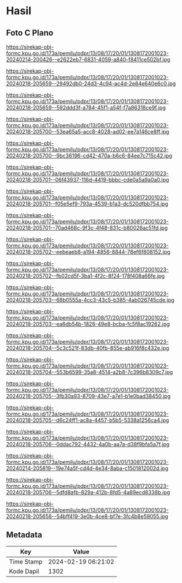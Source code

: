 # Hasil

## Foto C Plano

https://sirekap-obj-formc.kpu.go.id/173a/pemilu/pdpr/13/08/17/20/01/1308172001023-20240214-200426--e2622eb7-6831-4059-a840-f8411ce502bf.jpg

https://sirekap-obj-formc.kpu.go.id/173a/pemilu/pdpr/13/08/17/20/01/1308172001023-20240218-205659--29492db0-24d3-4c94-ac4d-2e84e640e6c0.jpg

https://sirekap-obj-formc.kpu.go.id/173a/pemilu/pdpr/13/08/17/20/01/1308172001023-20240218-205659--592ddd3f-a784-45f1-a54f-f7a86318ce9f.jpg

https://sirekap-obj-formc.kpu.go.id/173a/pemilu/pdpr/13/08/17/20/01/1308172001023-20240218-205700--53ea65a5-acc8-4028-ad02-ee7a146ce8ff.jpg

https://sirekap-obj-formc.kpu.go.id/173a/pemilu/pdpr/13/08/17/20/01/1308172001023-20240218-205700--9bc36196-cd42-470a-b6c6-84ee7c715c42.jpg

https://sirekap-obj-formc.kpu.go.id/173a/pemilu/pdpr/13/08/17/20/01/1308172001023-20240218-205701--06f43937-116d-4419-bbbc-cde0a5a9a0a0.jpg

https://sirekap-obj-formc.kpu.go.id/173a/pemilu/pdpr/13/08/17/20/01/1308172001023-20240218-205701--f05e5ef9-793a-4539-b1a3-dc520dfbb754.jpg

https://sirekap-obj-formc.kpu.go.id/173a/pemilu/pdpr/13/08/17/20/01/1308172001023-20240218-205701--70ad468c-9f3c-4f48-831c-b80026ac51fd.jpg

https://sirekap-obj-formc.kpu.go.id/173a/pemilu/pdpr/13/08/17/20/01/1308172001023-20240218-205702--eebeaeb8-a194-4856-8844-78ef6f808152.jpg

https://sirekap-obj-formc.kpu.go.id/173a/pemilu/pdpr/13/08/17/20/01/1308172001023-20240218-205702--fb02cd5f-3ba1-4f2c-8f24-178f408a66fe.jpg

https://sirekap-obj-formc.kpu.go.id/173a/pemilu/pdpr/13/08/17/20/01/1308172001023-20240218-205703--68b0555a-4cc3-43c5-b385-4ab026745cde.jpg

https://sirekap-obj-formc.kpu.go.id/173a/pemilu/pdpr/13/08/17/20/01/1308172001023-20240218-205703--ea6db54b-1826-49e8-bcba-fc5f8ac19262.jpg

https://sirekap-obj-formc.kpu.go.id/173a/pemilu/pdpr/13/08/17/20/01/1308172001023-20240218-205704--5c3c521f-83db-40fb-855e-ab916f8c432e.jpg

https://sirekap-obj-formc.kpu.go.id/173a/pemilu/pdpr/13/08/17/20/01/1308172001023-20240218-205704--553b6599-35a8-4514-a2b8-7c396b8309c7.jpg

https://sirekap-obj-formc.kpu.go.id/173a/pemilu/pdpr/13/08/17/20/01/1308172001023-20240218-205705--3fb30a93-8709-43e7-a7e1-b1e0bad38450.jpg

https://sirekap-obj-formc.kpu.go.id/173a/pemilu/pdpr/13/08/17/20/01/1308172001023-20240218-205705--d6c24ff1-ac8a-4457-b5b5-5338a1256ca4.jpg

https://sirekap-obj-formc.kpu.go.id/173a/pemilu/pdpr/13/08/17/20/01/1308172001023-20240218-205706--0ddac792-4432-4a0b-aa7a-d38f9bfa5a7f.jpg

https://sirekap-obj-formc.kpu.go.id/173a/pemilu/pdpr/13/08/17/20/01/1308172001023-20240214-205819--19e74a5f-cd4d-4e34-8aba-c1501812002d.jpg

https://sirekap-obj-formc.kpu.go.id/173a/pemilu/pdpr/13/08/17/20/01/1308172001023-20240218-205706--5dfd8afb-829a-412b-8fd5-4a89ecd8338b.jpg

https://sirekap-obj-formc.kpu.go.id/173a/pemilu/pdpr/13/08/17/20/01/1308172001023-20240218-205658--54bff419-3e0b-4ce8-bf7e-3fc4b8e59055.jpg


## Metadata

| Key        | Value               |
| ---------- | ------------------- |
| Time Stamp | 2024-02-19 06:21:02 |
| Kode Dapil | 1302                |



